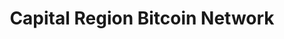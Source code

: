 ---
title: Capital Region Bitcoin Network
slug: crbtc
icon: crbtc.svg
description: Bitcoin meetup group in the New York Capital Region.
offline: false
handshake: true
url: https://crbtc/
docs: 
repo: https://git.inspin.io/ryan/crbtc.org
owner: https://twitter.com/UpstateNYBTC
priority: 3
---